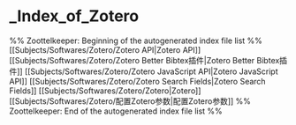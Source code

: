# _Index_of_Zotero
%% Zoottelkeeper: Beginning of the autogenerated index file list  %%
 [[Subjects/Softwares/Zotero/Zotero API|Zotero API]]
 [[Subjects/Softwares/Zotero/Zotero Better Bibtex插件|Zotero Better Bibtex插件]]
 [[Subjects/Softwares/Zotero/Zotero JavaScript API|Zotero JavaScript API]]
 [[Subjects/Softwares/Zotero/Zotero Search Fields|Zotero Search Fields]]
 [[Subjects/Softwares/Zotero/Zotero|Zotero]]
 [[Subjects/Softwares/Zotero/配置Zotero参数|配置Zotero参数]]
%% Zoottelkeeper: End of the autogenerated index file list  %%
